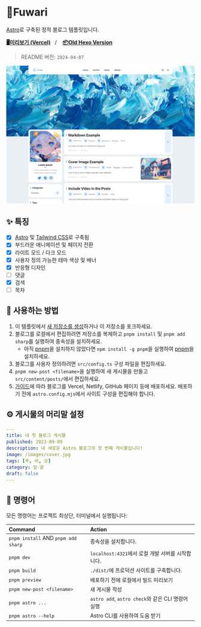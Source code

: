 # 🍥Fuwari

[Astro](https://astro.build)로 구축된 정적 블로그 템플릿입니다.

[**🖥️미리보기 (Vercel)**]()&nbsp;&nbsp;&nbsp;/&nbsp;&nbsp;&nbsp;
[**📦Old Hexo Version**](https://github.com/saicaca/hexo-theme-vivia)

> README 버전: `2024-04-07`

![Preview Image](https://raw.githubusercontent.com/saicaca/resource/main/fuwari/home.png)

## ✨ 특징

- [x] [Astro](https://astro.build) 및 [Tailwind CSS](https://tailwindcss.com)로 구축됨
- [x] 부드러운 애니메이션 및 페이지 전환
- [x] 라이트 모드 / 다크 모드
- [x] 사용자 정의 가능한 테마 색상 및 배너
- [x] 반응형 디자인
- [ ] 댓글
- [x] 검색
- [ ] 목차
## 🚀 사용하는 방법

1. 이 템플릿에서 [새 저장소를 생성](https://github.com/saicaca/fuwari/generate)하거나 이 저장소를 포크하세요.
2. 블로그를 로컬에서 편집하려면 저장소를 복제하고 `pnpm install` 및 `pnpm add sharp`를 실행하여 종속성을 설치하세요.  
   - 아직 [pnpm](https://pnpm.io)을 설치하지 않았다면 `npm install -g pnpm`을 실행하여 [pnpm](https://pnpm.io)을 설치하세요.
3. 블로그를 사용자 정의하려면 `src/config.ts` 구성 파일을 편집하세요.
4. `pnpm new-post <filename>`을 실행하여 새 게시물을 만들고 `src/content/posts/`에서 편집하세요.
5. [가이드](https://docs.astro.build/en/guides/deploy/)에 따라 블로그를 Vercel, Netlify, GitHub 페이지 등에 배포하세요. 배포하기 전에 `astro.config.mjs`에서 사이트 구성을 편집해야 합니다.

## ⚙️ 게시물의 머리말 설정

```yaml
---
title: 내 첫 블로그 게시물
published: 2023-09-09
description: 내 새로운 Astro 블로그의 첫 번째 게시물입니다!
image: /images/cover.jpg
tags: [푸, 바, 오]
category: 앞-끝
draft: false
---
```

## 🧞 명령어

모든 명령어는 프로젝트 최상단, 터미널에서 실행됩니다:

| Command                             | Action                                           |
|:------------------------------------|:-------------------------------------------------|
| `pnpm install` AND `pnpm add sharp` | 종속성을 설치합니다.                            |
| `pnpm dev`                          | `localhost:4321`에서 로컬 개발 서버를 시작합니다.      |
| `pnpm build`                        | `./dist/`에 프로덕션 사이트를 구축합니다.         |
| `pnpm preview`                      | 배포하기 전에 로컬에서 빌드 미리보기     |
| `pnpm new-post <filename>`          | 새 게시물 작성                                |
| `pnpm astro ...`                    | `astro add`, `astro check`와 같은 CLI 명령어 실행 |
| `pnpm astro --help`                 | Astro CLI를 사용하여 도움 받기                     |
